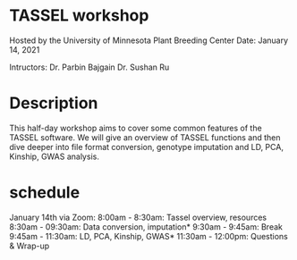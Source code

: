 # TASSEL workshop 
Hosted by the University of Minnesota Plant Breeding Center
Date: January 14, 2021

Intructors:
Dr. Parbin Bajgain
Dr. Sushan Ru

# Description
This half-day workshop aims to cover some common features of the TASSEL software. We will give an overview of TASSEL functions and then dive deeper into file format conversion, genotype imputation and LD, PCA, Kinship, GWAS analysis.

# schedule
January 14th via Zoom:
8:00am - 8:30am: Tassel overview, resources 
8:30am - 09:30am: Data conversion, imputation* 
9:30am - 9:45am: Break
9:45am - 11:30am: LD, PCA, Kinship, GWAS* 
11:30am - 12:00pm: Questions & Wrap-up
